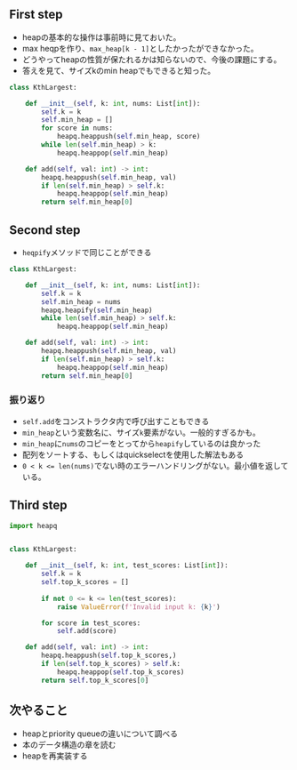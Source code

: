 ## First step

- heapの基本的な操作は事前時に見ておいた。
- max heqpを作り、`max_heap[k - 1]`としたかったができなかった。
- どうやってheapの性質が保たれるかは知らないので、今後の課題にする。
- 答えを見て、サイズkのmin heapでもできると知った。

```python
class KthLargest:

    def __init__(self, k: int, nums: List[int]):
        self.k = k
        self.min_heap = []
        for score in nums:
            heapq.heappush(self.min_heap, score)
        while len(self.min_heap) > k:
            heapq.heappop(self.min_heap)

    def add(self, val: int) -> int:
        heapq.heappush(self.min_heap, val)
        if len(self.min_heap) > self.k:
            heapq.heappop(self.min_heap)
        return self.min_heap[0]
```

## Second step

- `heqpify`メソッドで同じことができる

```python
class KthLargest:

    def __init__(self, k: int, nums: List[int]):
        self.k = k
        self.min_heap = nums
        heapq.heapify(self.min_heap)
        while len(self.min_heap) > self.k:
            heapq.heappop(self.min_heap)

    def add(self, val: int) -> int:
        heapq.heappush(self.min_heap, val)
        if len(self.min_heap) > self.k:
            heapq.heappop(self.min_heap)
        return self.min_heap[0]
```

### 振り返り

- `self.add`をコンストラクタ内で呼び出すこともできる
- `min_heap`という変数名に、サイズ`k`要素がない。一般的すぎるかも。
- `min_heap`に`nums`のコピーをとってから`heapify`しているのは良かった
- 配列をソートする、もしくはquickselectを使用した解法もある
- `0 < k <= len(nums)`でない時のエラーハンドリングがない。最小値を返している。


## Third step

```python
import heapq


class KthLargest:

    def __init__(self, k: int, test_scores: List[int]):
        self.k = k
        self.top_k_scores = []
        
        if not 0 <= k <= len(test_scores):
            raise ValueError(f'Invalid input k: {k}')

        for score in test_scores:
            self.add(score)

    def add(self, val: int) -> int:
        heapq.heappush(self.top_k_scores,)
        if len(self.top_k_scores) > self.k:
            heapq.heappop(self.top_k_scores)
        return self.top_k_scores[0]
```


## 次やること

- heapとpriority queueの違いについて調べる
- 本のデータ構造の章を読む
- heapを再実装する
